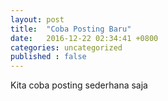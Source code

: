 ```yaml
---
layout: post
title:  "Coba Posting Baru"
date:   2016-12-22 02:34:41 +0800
categories: uncategorized
published : false
---
```

Kita coba posting sederhana saja